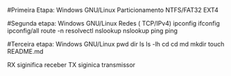 #Primeira Etapa:   Windows        GNU/Linux
Particionamento    NTFS/FAT32     EXT4

#Segunda etapa:    Windows        GNU/Linux
Redes ( TCP/IPv4)  ipconfig       ifconfig
                   ipconfig/all   route -n
				                  resolvectl
				   nslookup       nslookup
				   ping           ping

#Terceira etapa:  Windows         GNU/Linux
                                  pwd
				 dir ls           ls -lh
				 cd               cd
				 md               mkdir
				                  touch README.md


RX siginifica receber
TX siginica transmissor
